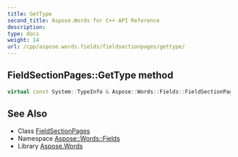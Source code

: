```yaml
---
title: GetType
second_title: Aspose.Words for C++ API Reference
description: 
type: docs
weight: 14
url: /cpp/aspose.words.fields/fieldsectionpages/gettype/
---
```

## FieldSectionPages::GetType method




```cpp
virtual const System::TypeInfo & Aspose::Words::Fields::FieldSectionPages::GetType() const override
```

## See Also

* Class [FieldSectionPages](../)
* Namespace [Aspose::Words::Fields](../../)
* Library [Aspose.Words](../../../)
